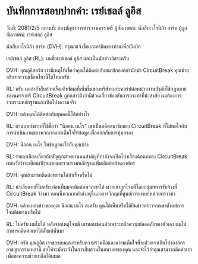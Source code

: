 # บันทึกการสอบปากคำ: เรย์เชลล์ ลูอิส

วันที่: 2081/2/5
สถานที่: กองบัญชาการตำรวจนครราตรี
ผู้สัมภาษณ์: นักสืบเวโรนิก้า ฮาร์ท
ผู้ถูกสัมภาษณ์: เรย์เชลล์ ลูอิส

นักสืบเวโรนิก้า ฮาร์ท (DVH): กรุณาแจ้งชื่อและอาชีพของท่านเพื่อบันทึก

เรย์เชลล์ ลูอิส (RL): ผมชื่อเรย์เชลล์ ลูอิส และเป็นนักข่าวอิสระครับ

DVH: คุณลูอิสครับ เรามีเหตุให้เชื่อว่าคุณได้ติดต่อกับสมาชิกองค์กรนักฆ่า CircuitBreak คุณช่วยอธิบายความเชื่อมโยงนี้ได้ไหมครับ

RL: ครับ ผมกำลังสืบสวนเรื่องอิทธิพลที่เพิ่มขึ้นของบริษัทเมกะคอร์ปต่อหน่วยงานบังคับใช้กฎหมายของนครราตรี CircuitBreak ถูกกล่าวถึงว่ามีส่วนเกี่ยวข้องกับการกระทำที่น่าสงสัย ผมต้องการรวบรวมหลักฐานและเปิดโปงความจริง

DVH: แล้วคุณได้ติดต่อกับบุคคลนี้ได้อย่างไร

RL: ผ่านแหล่งข่าวที่ใช้ชื่อว่า "นีออน เนโร" เขาเป็นอดีตสมาชิกของ CircuitBreak ที่ไม่พอใจกับการดำเนินงานของพวกเขาและเต็มใจให้ข้อมูลเพื่อแลกกับการคุ้มครอง

DVH: นีออน เนโร ให้ข้อมูลอะไรกับคุณบ้าง

RL: รายละเอียดเกี่ยวกับสัญญาฆ่าพยานคนสำคัญที่กำลังจะเปิดโปงเรื่องฉ้อฉลของ CircuitBreak ผมหวังว่าจะเตือนเป้าหมายและรวบรวมหลักฐานเพิ่มเติมต่อต้านองค์กร

DVH: คุณสามารถติดต่อพยานได้สำเร็จหรือไม่

RL: น่าเสียดายที่ไม่ครับ ก่อนที่ผมจะติดต่อพวกเขาได้ พวกเขาถูกโจมตีโดยกลุ่มทหารรับจ้างที่ CircuitBreak จ้างมา ตอนนี้พวกเขากำลังอยู่ในอาการวิกฤตที่ศูนย์การแพทย์หน่วยทราวม่า

DVH: แล้วแหล่งข่าวของคุณ นีออน เนโร ล่ะครับ คุณได้เห็นหรือได้ยินข่าวคราวจากเขาตั้งแต่การโจมตีพยานหรือไม่

RL: ไม่ครับ ผมไม่ได้ หลังจากเหตุโจมตี เขาหลบซ่อนตัวเพราะกลัวความปลอดภัยของตัวเอง ผมไม่สามารถติดต่อเขาได้ตั้งแต่นั้นมา

DVH: ครับ คุณลูอิส เราขอขอบคุณสำหรับความร่วมมือและความเต็มใจที่จะช่วยเราเปิดโปงองค์กรอาชญากรรมเหล่านี้ ขอให้ระมัดระวังในการสืบสวนในอนาคตของคุณ และจำไว้ว่าคุณสามารถติดต่อเราเพื่อขอความช่วยเหลือได้เสมอ
